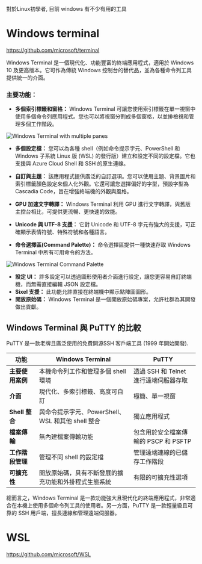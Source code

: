 對於Linux初學者, 目前 windows 有不少有用的工具

# Windows terminal

https://github.com/microsoft/terminal

Windows Terminal 是一個現代化、功能豐富的終端應用程式，適用於 Windows 10 及更高版本。它可作為傳統 Windows 控制台的替代品，並為各種命令列工具提供統一的介面。

### 主要功能：

*   **多個索引標籤和窗格：** Windows Terminal 可讓您使用索引標籤在單一視窗中使用多個命令列應用程式。您也可以將視窗分割成多個窗格，以並排檢視和管理多個工作階段。

![Windows Terminal with multiple panes](https://learn.microsoft.com/en-us/windows/terminal/images/tear-tab.gif)

*   **多個設定檔：** 您可以為各種 shell（例如命令提示字元、PowerShell 和 Windows 子系統 Linux 版 (WSL) 的發行版）建立和設定不同的設定檔。它也支援與 Azure Cloud Shell 和 SSH 的原生連線。
*   **自訂與主題：** 該應用程式提供廣泛的自訂選項。您可以使用主題、背景圖片和索引標籤顏色設定來個人化外觀。它還可讓您選擇偏好的字型，預設字型為 Cascadia Code，旨在增強終端機的外觀與風格。


*   **GPU 加速文字轉譯：** Windows Terminal 利用 GPU 進行文字轉譯，與舊版主控台相比，可提供更流暢、更快速的效能。
*   **Unicode 與 UTF-8 支援：** 它對 Unicode 和 UTF-8 字元有強大的支援，可正確顯示表情符號、特殊符號和各種語言。
*   **命令選擇區(Command Palette)：** 命令選擇區提供一種快速存取 Windows Terminal 中所有可用命令的方法。

![Windows Terminal Command Palette](https://learn.microsoft.com/en-us/windows/terminal/images/command-palette-command-line-mode.gif)

*   **設定 UI：** 許多設定可以透過圖形使用者介面進行設定，讓您更容易自訂終端機，而無需直接編輯 JSON 設定檔。
*   **Sixel 支援：** 此功能允許直接在終端機中顯示點陣圖圖形。
*   **開放原始碼：** Windows Terminal 是一個開放原始碼專案，允許社群為其開發做出貢獻。

## Windows Terminal 與 PuTTY 的比較

PuTTY 是一款老牌且廣泛使用的免費開源SSH 客戶端工具 (1999 年開始開發).

| 功能 | Windows Terminal | PuTTY |
|---|---|---|
| **主要使用案例** | 本機命令列工作和管理多個 shell 環境 | 透過 SSH 和 Telnet 進行遠端伺服器存取 |
| **介面** | 現代化、多索引標籤、高度可自訂 | 極簡、單一視窗 |
| **Shell 整合** | 與命令提示字元、PowerShell、WSL 和其他 shell 整合 | 獨立應用程式 |
| **檔案傳輸** | 無內建檔案傳輸功能 | 包含用於安全檔案傳輸的 PSCP 和 PSFTP |
| **工作階段管理** | 管理不同 shell 的設定檔 | 管理遠端連線的已儲存工作階段 |
| **可擴充性** | 開放原始碼，具有不斷發展的擴充功能和外掛程式生態系統 | 有限的可擴充性選項 |

總而言之，Windows Terminal 是一款功能強大且現代化的終端應用程式，非常適合在本機上使用多個命令列工具的使用者。另一方面，PuTTY 是一款輕量級且可靠的 SSH 用戶端，擅長連線和管理遠端伺服器。

# WSL

https://github.com/microsoft/WSL

